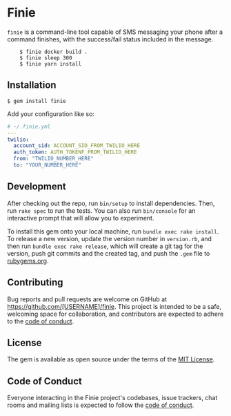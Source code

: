 # Finie

`finie` is a command-line tool capable of SMS messaging your phone after a
command finishes, with the success/fail status included in the message.

```
    $ finie docker build .
    $ finie sleep 300
    $ finie yarn install
```

## Installation

    $ gem install finie

Add your configuration like so:

```yaml
# ~/.finie.yml
---
twilio:
  account_sid: ACCOUNT_SID_FROM_TWILIO_HERE
  auth_token: AUTH_TOKENF_FROM_TWILIO_HERE
  from: "TWILIO_NUMBER_HERE"
  to: "YOUR_NUMBER_HERE"

```

## Development

After checking out the repo, run `bin/setup` to install dependencies. Then, run `rake spec` to run the tests. You can also run `bin/console` for an interactive prompt that will allow you to experiment.

To install this gem onto your local machine, run `bundle exec rake install`. To release a new version, update the version number in `version.rb`, and then run `bundle exec rake release`, which will create a git tag for the version, push git commits and the created tag, and push the `.gem` file to [rubygems.org](https://rubygems.org).

## Contributing

Bug reports and pull requests are welcome on GitHub at https://github.com/[USERNAME]/finie. This project is intended to be a safe, welcoming space for collaboration, and contributors are expected to adhere to the [code of conduct](https://github.com/[USERNAME]/finie/blob/master/CODE_OF_CONDUCT.md).

## License

The gem is available as open source under the terms of the [MIT License](https://opensource.org/licenses/MIT).

## Code of Conduct

Everyone interacting in the Finie project's codebases, issue trackers, chat rooms and mailing lists is expected to follow the [code of conduct](https://github.com/[USERNAME]/finie/blob/master/CODE_OF_CONDUCT.md).
